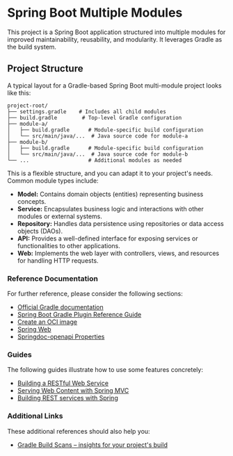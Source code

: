 # Spring Boot Multiple Modules
This project is a Spring Boot application structured into multiple modules for improved maintainability, reusability, and modularity. It leverages Gradle as the build system.

## Project Structure
A typical layout for a Gradle-based Spring Boot multi-module project looks like this:

```
project-root/
├── settings.gradle    # Includes all child modules
├── build.gradle        # Top-level Gradle configuration
├── module-a/
│   ├── build.gradle      # Module-specific build configuration
│   └── src/main/java/...  # Java source code for module-a
├── module-b/
│   ├── build.gradle      # Module-specific build configuration
│   └── src/main/java/...  # Java source code for module-b
└── ...                   # Additional modules as needed
```
This is a flexible structure, and you can adapt it to your project's needs. Common module types include:

- **Model:** Contains domain objects (entities) representing business concepts.
- **Service:** Encapsulates business logic and interactions with other modules or external systems.
- **Repository:** Handles data persistence using repositories or data access objects (DAOs).
- **API:** Provides a well-defined interface for exposing services or functionalities to other applications.
- **Web:** Implements the web layer with controllers, views, and resources for handling HTTP requests.

### Reference Documentation
For further reference, please consider the following sections:

* [Official Gradle documentation](https://docs.gradle.org)
* [Spring Boot Gradle Plugin Reference Guide](https://docs.spring.io/spring-boot/docs/3.2.3/gradle-plugin/reference/html/)
* [Create an OCI image](https://docs.spring.io/spring-boot/docs/3.2.3/gradle-plugin/reference/html/#build-image)
* [Spring Web](https://docs.spring.io/spring-boot/docs/3.2.3/reference/htmlsingle/index.html#web)
* [Springdoc-openapi Properties](https://springdoc.org)

### Guides
The following guides illustrate how to use some features concretely:

* [Building a RESTful Web Service](https://spring.io/guides/gs/rest-service/)
* [Serving Web Content with Spring MVC](https://spring.io/guides/gs/serving-web-content/)
* [Building REST services with Spring](https://spring.io/guides/tutorials/rest/)

### Additional Links
These additional references should also help you:

* [Gradle Build Scans – insights for your project's build](https://scans.gradle.com#gradle)

